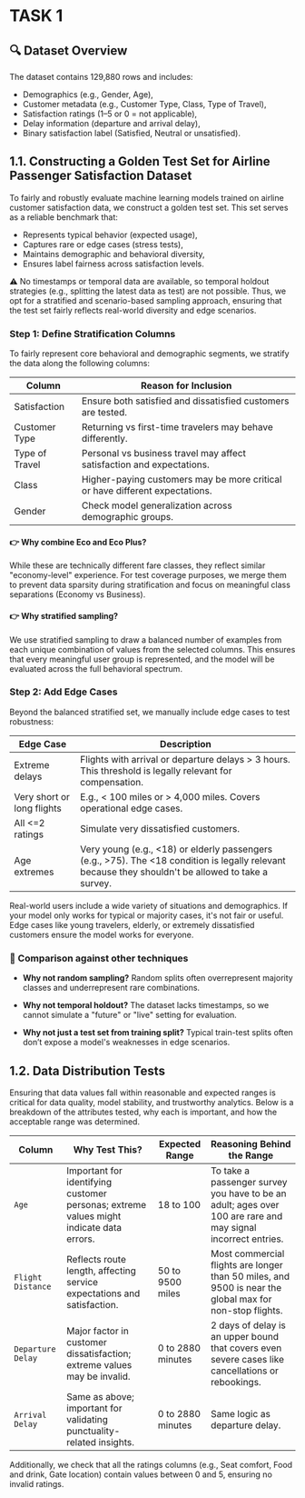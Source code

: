 # TASK 1

## 🔍 Dataset Overview
The dataset contains 129,880 rows and includes:
- Demographics (e.g., Gender, Age),
- Customer metadata (e.g., Customer Type, Class, Type of Travel),
- Satisfaction ratings (1–5 or 0 = not applicable),
- Delay information (departure and arrival delay),
- Binary satisfaction label (Satisfied, Neutral or unsatisfied).

## 1.1.  Constructing a Golden Test Set for Airline Passenger Satisfaction Dataset
To fairly and robustly evaluate machine learning models trained on airline customer satisfaction data, we construct a golden test set. This set serves as a reliable benchmark that:

- Represents typical behavior (expected usage),
- Captures rare or edge cases (stress tests),
- Maintains demographic and behavioral diversity,
- Ensures label fairness across satisfaction levels.


⚠️ No timestamps or temporal data are available, so temporal holdout strategies (e.g., splitting the latest data as test) are not possible. Thus, we opt for a stratified and scenario-based sampling approach, ensuring that the test set fairly reflects real-world diversity and edge scenarios.


### Step 1: Define Stratification Columns
To fairly represent core behavioral and demographic segments, we stratify the data along the following columns:

| Column         | Reason for Inclusion                                                                 |
|----------------|----------------------------------------------------------------------------------------|
| Satisfaction   | Ensure both satisfied and dissatisfied customers are tested.                          |
| Customer Type  | Returning vs first-time travelers may behave differently.                             |
| Type of Travel | Personal vs business travel may affect satisfaction and expectations.                 |
| Class          | Higher-paying customers may be more critical or have different expectations.          |
| Gender         | Check model generalization across demographic groups.                                 |


#### 👉 Why combine Eco and Eco Plus?
While these are technically different fare classes, they reflect similar "economy-level" experience. For test coverage purposes, we merge them to prevent data sparsity during stratification and focus on meaningful class separations (Economy vs Business).

#### 👉 Why stratified sampling?
We use stratified sampling to draw a balanced number of examples from each unique combination of values from the selected columns. This ensures that every meaningful user group is represented, and the model will be evaluated across the full behavioral spectrum.


### Step 2: Add Edge Cases
Beyond the balanced stratified set, we manually include edge cases to test robustness:

| Edge Case                  | Description                                                                                          |
|----------------------------|------------------------------------------------------------------------------------------------------|
| Extreme delays             | Flights with arrival or departure delays > 3 hours. This threshold is legally relevant for compensation. |
| Very short or long flights | E.g., < 100 miles or > 4,000 miles. Covers operational edge cases.                                  |
| All <=2 ratings            | Simulate very dissatisfied customers.                                                               |
| Age extremes               | Very young (e.g., <18) or elderly passengers (e.g., >75). The <18 condition is legally relevant because they shouldn't be allowed to take a survey.                                           |

Real-world users include a wide variety of situations and demographics. If your model only works for typical or majority cases, it's not fair or useful. Edge cases like young travelers, elderly, or extremely dissatisfied customers ensure the model works for everyone.

### 📌 Comparison against other techniques
- **Why not random sampling?** Random splits often overrepresent majority classes and underrepresent rare combinations.

- **Why not temporal holdout?** The dataset lacks timestamps, so we cannot simulate a "future" or "live" setting for evaluation.

- **Why not just a test set from training split?** Typical train-test splits often don’t expose a model's weaknesses in edge scenarios.


## 1.2. Data Distribution Tests

Ensuring that data values fall within reasonable and expected ranges is critical for data quality, model stability, and trustworthy analytics. Below is a breakdown of the attributes tested, why each is important, and how the acceptable range was determined.


| **Column**                             | **Why Test This?**                                                                                                                  | **Expected Range** | **Reasoning Behind the Range**                                                                                          |
|---------------------------------------|--------------------------------------------------------------------------------------------------------------------------------------|--------------------|--------------------------------------------------------------------------------------------------------------------------|
| `Age`                                 | Important for identifying customer personas; extreme values might indicate data errors.                                              | 18 to 100          | To take a passenger survey you have to be an adult; ages over 100 are rare and may signal incorrect entries.                    |
| `Flight Distance`                     | Reflects route length, affecting service expectations and satisfaction.                                                              | 50 to 9500 miles   | Most commercial flights are longer than 50 miles, and 9500 is near the global max for non-stop flights.                 |
| `Departure Delay`                     | Major factor in customer dissatisfaction; extreme values may be invalid.                                                             | 0 to 2880 minutes  | 2 days of delay is an upper bound that covers even severe cases like cancellations or rebookings.                       |
| `Arrival Delay`                       | Same as above; important for validating punctuality-related insights.                                                                | 0 to 2880 minutes  | Same logic as departure delay.                                                                                           |

Additionally, we check that all the ratings columns (e.g., Seat comfort, Food and drink, Gate location) contain values between 0 and 5, ensuring no invalid ratings.

